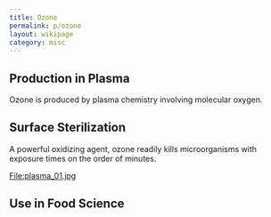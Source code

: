 ```yaml
---
title: Ozone
permalink: p/ozone
layout: wikipage
category: misc
---
```


Production in Plasma
--------------------

Ozone is produced by plasma chemistry involving molecular oxygen.

Surface Sterilization
---------------------

A powerful oxidizing agent, ozone readily kills microorganisms with exposure times on the order of minutes.

[<File:plasma_01.jpg>](/File:plasma_01.jpg "wikilink")

Use in Food Science
-------------------
